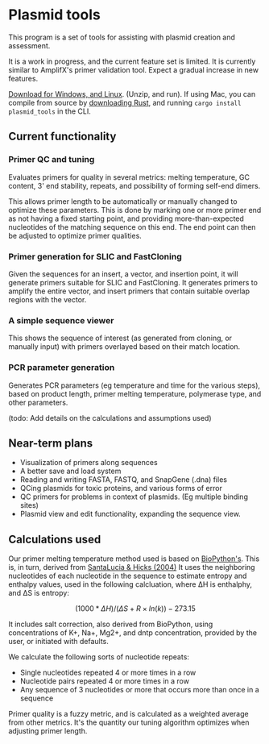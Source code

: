 # Plasmid tools

This program is a set of tools for assisting with plasmid creation and assessment.

It is a work in progress, and the current feature set is limited. It is currently similar to AmplifX's 
primer validation tool. Expect a gradual increase in new features.

[Download for Windows, and Linux](https://github.com/David-OConnor/plasmid_tools/releases). (Unzip, and run). If using Mac, you can compile from source by [downloading Rust](https://www.rust-lang.org/tools/install), and running `cargo install plasmid_tools` in the CLI.

## Current functionality

### Primer QC and tuning
Evaluates primers for quality in several metrics: melting temperature, GC content, 3' end stability, repeats, and possibility of forming self-end dimers.

This allows primer length to be automatically or manually changed to optimize these parameters. This is done by marking one or more primer end as not having a fixed starting point, and providing more-than-expected nucleotides of the matching sequence on this end. The end point can then be adjusted to optimize primer qualities.


### Primer generation for SLIC and FastCloning
Given the sequences for an insert, a vector, and insertion point, it will generate primers suitable for SLIC and FastCloning.
It generates primers to amplify the entire vector, and insert primers that contain suitable overlap regions with the vector.


### A simple sequence viewer
This shows the sequence of interest (as generated from cloning, or manually input) with primers overlayed based on their match location.


### PCR parameter generation
Generates PCR parameters (eg temperature and time for the various steps), based on product length, primer
melting temperature, polymerase type, and other parameters.

(todo: Add details on the calculations and assumptions used)


## Near-term plans
- Visualization of primers along sequences
- A better save and load system
- Reading and writing FASTA, FASTQ, and SnapGene (.dna) files
- QCing plasmids for toxic proteins, and various forms of error
- QC primers for problems in context of plasmids. (Eg multiple binding sites)
- Plasmid view and edit functionality, expanding the sequence view.


## Calculations used 
Our primer melting temperature method used is based on [BioPython's](https://biopython.org/docs/1.75/api/Bio.SeqUtils.MeltingTemp.html). This is, in turn, derived from [SantaLucia & Hicks (2004)](https://pubmed.ncbi.nlm.nih.gov/15139820/) It uses the neighboring nucleotides of each nucleotide in the sequence to estimate entropy and enthalpy values, used in the following calcluation, where ΔH is enthalphy, and ΔS is entropy:

$$ (1000 * ΔH) / (ΔS + R \times ln(k)) - 273.15 $$

It includes salt correction, also derived from BioPython, using concentrations of K+, Na+, Mg2+, and dntp concentration, provided by the user, or initiated with defaults.

We calculate the following sorts of nucleotide repeats:
- Single nucleotides repeated 4 or more times in a row
- Nucleotide pairs repeated 4 or more times in a row
- Any sequence of 3 nucleotides or more that occurs more than once in a sequence

Primer quality is a fuzzy metric, and is calculated as a weighted average from other metrics. It's the quantity our tuning algorithm optimizes when adjusting primer length.